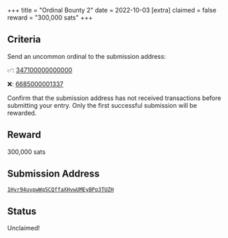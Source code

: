 +++
title = "Ordinal Bounty 2"
date = 2022-10-03
[extra]
claimed = false
reward = "300,000 sats"
+++

Criteria
--------

Send an <span class=uncommon>uncommon</span> ordinal to the submission address:

✅: [347100000000000](https://ordinals.com/ordinal/347100000000000)

❌: [6685000001337](https://ordinals.com/ordinal/6685000001337)

Confirm that the submission address has not received transactions before submitting your entry. Only the first successful submission will be rewarded.

Reward
------

300,000 sats

Submission Address
------------------

[`1Hyr94uypwWq5CQffaXHvwUMEyBPp3TUZH`](https://mempool.space/address/1Hyr94uypwWq5CQffaXHvwUMEyBPp3TUZH)

Status
------

Unclaimed!
